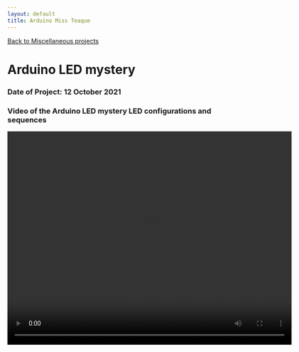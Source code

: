 ```yaml
---
layout: default
title: Arduino Miss Teaque
---
```


[Back to Miscellaneous projects](./miscellaneous.md)
# Arduino LED mystery
### Date of Project: 12 October 2021



### Video of the Arduino LED mystery LED configurations and sequences
<video width="640" height="480" class="rotate270" controls>
  <source src="./assets/img/missteaque_vid.mp4" type="video/mp4">
  Your browser does not support the video tag.
</video>
